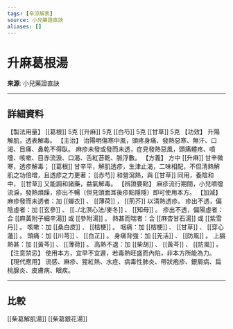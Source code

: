 ```yaml
---
tags: [辛涼解表]
source: 小兒藥證直訣
aliases: []
---
```


# 升麻葛根湯

**來源**: 小兒藥證直訣  

---

## 詳細資料
【製法用量】 [[葛根]] 5克 [[升麻]] 5克 [[白芍]] 5克 [[甘草]] 5克
【功效】
升陽解肌，透表解毒。
【主治】
治陽明傷寒中風，頭疼身痛、發熱惡寒、無汗、口渴、目痛、鼻乾不得臥。
麻疹未發或發而未透，症見發熱惡風，頭痛體疼、噴嚏、咳嗽、目赤流淚、口渴、舌紅苔乾、脈浮數。
【方義】
方中 [[升麻]] 甘辛微寒，透疹解毒； [[葛根]] 甘辛平，解肌透疹，生津止渴，二味相配，不但清熱解肌之功倍增，且透疹之力更著； [[赤芍]] 和營瀉熱，與 [[甘草]] 同用，養陰和中， [[甘草]] 又能調和諸藥，益氣解毒。
【辨證要點】
麻疹流行期間，小兒噴嚏流淚，發熱煩躁，疹出不暢（但見頭面耳後疹點隱隱）即可使用本方。
【加減】
麻疹發而未透者：加 [[蟬衣]] 、 [[薄荷]] ， [[荊芥]] 以清熱透疹。
疹出不透，偏陰虛者：加 [[玄參]] 、 [[../北溟心法/麥冬]] 、 [[知母]] 。
疹出不透，偏陽虛者：合 [[麻黃附子細辛湯]] 或 [[參附湯]] 。
熱甚而喘者：合 [[麻杏甘石湯]] 或 [[紫雪丹]] 。
咳嗽：加 [[桑白皮]] 、 [[桔梗]] 。
咽痛：加 [[桔梗]] 、 [[甘草]] 、 [[穿心蓮]] 。
頭痛：加 [[川芎]] 、 [[白芷]] 。
身痛背強：加 [[羌活]] 、 [[防風]] 。
上膈熱甚：加 [[黃芩]] 、 [[薄荷]] 。
高熱不退：加 [[柴胡]] 、 [[黃芩]] 、 [[防風]] 。
【注意禁忌】
使用本方，宜早不宜遲，若毒熱旺盛而內陷，非本方所能為力。
【現代應用】
流感、麻疹、猩紅熱、水痘、病毒性肺炎、帶狀疱疹、銀屑病、扁桃腺炎、皮膚病、眼疾。

---

## 比較
[[柴葛解肌湯]]
[[柴葛銀花湯]]
